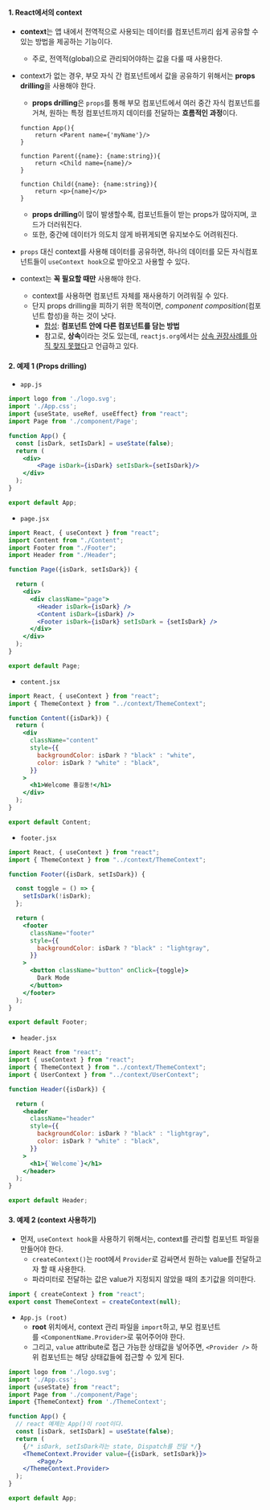 
#### 1. React에서의 context

- **context**는 앱 내에서 전역적으로 사용되는 데이터를 컴포넌트끼리 쉽게 공유할 수 있는 방법을 제공하는 기능이다.
	- 주로, 전역적(global)으로 관리되어야하는 값을 다룰 때 사용한다.

- context가 없는 경우, 부모 자식 간 컴포넌트에서 값을 공유하기 위해서는 **props drilling**을 사용해야 한다. 
	- **props drilling**은 `props`를 통해 부모 컴포넌트에서 여러 중간 자식 컴포넌트를 거쳐, 원하는 특정 컴포넌트까지 데이터를 전달하는 **흐름적인 과정**이다.
	```tsx
	function App(){
		return <Parent name={'myName'}/>
	}
	
	function Parent({name}: {name:string}){
		return <Child name={name}/>
	}
	
	function Child({name}: {name:string}){
		return <p>{name}</p>
	}
	```
    
	- **props drilling**이 많이 발생할수록, 컴포넌트들이 받는 props가 많아지며, 코드가 더러워진다.
    - 또한, 중간에 데이터가 의도치 않게 바뀌게되면 유지보수도 어려워진다.

- `props` 대신 context를 사용해 데이터를 공유하면, 하나의 데이터를 모든 자식컴포넌트들이 `useContext hook`으로 받아오고 사용할 수 있다.

- context는 **꼭 필요할 때만** 사용해야 한다.
	- context를 사용하면 컴포넌트 자체를 재사용하기 어려워질 수 있다.
	- 단지 props drilling을 피하기 위한 목적이면, *component composition*(컴포넌트 합성)을 하는 것이 낫다.
		- [합성](https://happysisyphe.tistory.com/62): **컴포넌트 안에 다른 컴포넌트를 담는 방법**
		- 참고로, **상속**이라는 것도 있는데, `reactjs.org`에서는 [상속 권장사례를 아직 찾지 못했다](https://ko.legacy.reactjs.org/docs/composition-vs-inheritance.html)고 언급하고 있다.


#### 2. 예제 1 (Props drilling)

- `app.js`
```jsx
import logo from './logo.svg';
import './App.css';
import {useState, useRef, useEffect} from "react";
import Page from './component/Page';

function App() {
  const [isDark, setIsDark] = useState(false);
  return (
    <div>
        <Page isDark={isDark} setIsDark={setIsDark}/>
    </div>
  );
}

export default App;
```

- `page.jsx`
```jsx
import React, { useContext } from "react";
import Content from "./Content";
import Footer from "./Footer";
import Header from "./Header";

function Page({isDark, setIsDark}) {

  return (
    <div>
      <div className="page">
        <Header isDark={isDark} />
        <Content isDark={isDark} />
        <Footer isDark={isDark} setIsDark = {setIsDark} />
      </div>
    </div>
  );
}

export default Page;
```

- `content.jsx`
```jsx
import React, { useContext } from "react";
import { ThemeContext } from "../context/ThemeContext";

function Content({isDark}) {
  return (
    <div
      className="content"
      style={{
        backgroundColor: isDark ? "black" : "white",
        color: isDark ? "white" : "black",
      }}
    >
      <h1>Welcome 홍길동!</h1>
    </div>
  );
}

export default Content;
```

- `footer.jsx`
```jsx
import React, { useContext } from "react";
import { ThemeContext } from "../context/ThemeContext";

function Footer({isDark, setIsDark}) {

  const toggle = () => {
    setIsDark(!isDark);
  };

  return (
    <footer
      className="footer"
      style={{
        backgroundColor: isDark ? "black" : "lightgray",
      }}
    >
      <button className="button" onClick={toggle}>
        Dark Mode
      </button>
    </footer>
  );
}

export default Footer;
```

- `header.jsx`
```jsx
import React from "react";
import { useContext } from "react";
import { ThemeContext } from "../context/ThemeContext";
import { UserContext } from "../context/UserContext";

function Header({isDark}) {

  return (
    <header
      className="header"
      style={{
        backgroundColor: isDark ? "black" : "lightgray",
        color: isDark ? "white" : "black",
      }}
    >
      <h1>{`Welcome`}</h1>
    </header>
  );
}

export default Header;
```


#### 3. 예제 2 (context 사용하기)

- 먼저, `useContext hook`을 사용하기 위해서는, context를 관리할 컴포넌트 파일을 만들어야 한다.
	- `createContext()`는 root에서 `Provider`로 감싸면서 원하는 value를 전달하고자 할 때 사용한다.
	- 파라미터로 전달하는 값은 value가 지정되지 않았을 때의 초기값을 의미한다.
```js
import { createContext } from "react";
export const ThemeContext = createContext(null);
```

- `App.js (root)`
	- **root** 위치에서, context 관리 파일을 `import`하고, 부모 컴포넌트를 `<ComponentName.Provider>`로 묶어주어야 한다.
	- 그리고, `value` attribute로 접근 가능한 상태값을 넣어주면, `<Provider />` 하위 컴포넌트는 해당 상태값들에 접근할 수 있게 된다.
```jsx
import logo from './logo.svg';
import './App.css';
import {useState} from "react";
import Page from './component/Page';
import {ThemeContext} from './ThemeContext';

function App() {
  // react 예제는 App()이 root이다.
  const [isDark, setIsDark] = useState(false);
  return (
	{/* isDark, setIsDark라는 state, Dispatch를 전달 */}
    <ThemeContext.Provider value={{isDark, setIsDark}}>
        <Page/>
    </ThemeContext.Provider>
  );
}

export default App;
```